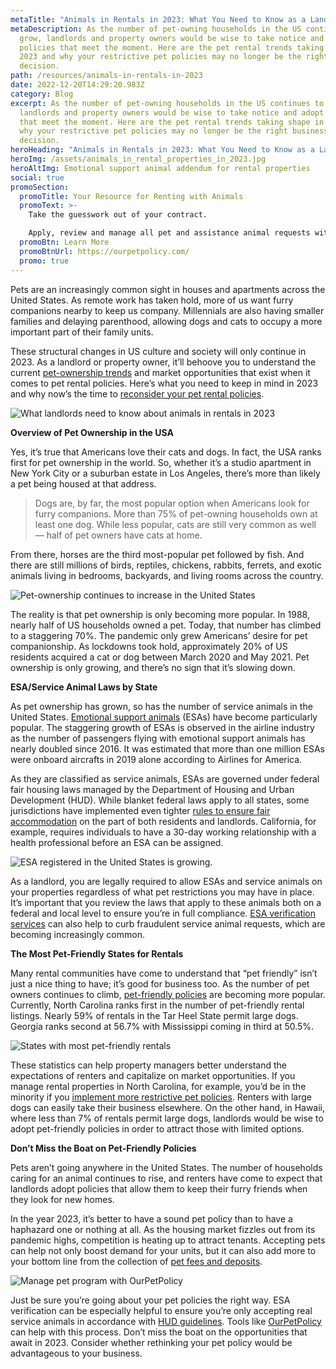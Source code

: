 ```yaml
---
metaTitle: "Animals in Rentals in 2023: What You Need to Know as a Landlord"
metaDescription: As the number of pet-owning households in the US continues to
  grow, landlords and property owners would be wise to take notice and adopt
  policies that meet the moment. Here are the pet rental trends taking shape in
  2023 and why your restrictive pet policies may no longer be the right business
  decision.
path: /resources/animals-in-rentals-in-2023
date: 2022-12-20T14:29:20.983Z
category: Blog
excerpt: As the number of pet-owning households in the US continues to grow,
  landlords and property owners would be wise to take notice and adopt policies
  that meet the moment. Here are the pet rental trends taking shape in 2023 and
  why your restrictive pet policies may no longer be the right business
  decision.
heroHeading: "Animals in Rentals in 2023: What You Need to Know as a Landlord"
heroImg: /assets/animals_in_rental_properties_in_2023.jpg
heroAltImg: Emotional support animal addendum for rental properties
social: true
promoSection:
  promoTitle: Your Resource for Renting with Animals
  promoText: >-
    Take the guesswork out of your contract. 

    Apply, review and manage all pet and assistance animal requests with ease at your rental. 
  promoBtn: Learn More
  promoBtnUrl: https://ourpetpolicy.com/
  promo: true
---
```

Pets are an increasingly common sight in houses and apartments across the United States. As remote work has taken hold, more of us want furry companions nearby to keep us company. Millennials are also having smaller families and delaying parenthood, allowing dogs and cats to occupy a more important part of their family units. 

These structural changes in US culture and society will only continue in 2023. As a landlord or property owner, it’ll behoove you to understand the current [pet-ownership trends](https://landlordtech.com/resources/top-property-management-trends-of-2023) and market opportunities that exist when it comes to pet rental policies. Here’s what you need to keep in mind in 2023 and why now’s the time to [reconsider your pet rental policies](https://landlordtech.com/resources/the-true-cost-of-having-a-bad-pet-policy).

![What landlords need to know about animals in rentals in 2023](/assets/what_landlords_need_to_know_about_animals_in_rentals.png)

**Overview of Pet Ownership in the USA**

Yes, it’s true that Americans love their cats and dogs. In fact, the USA ranks first for pet ownership in the world. So, whether it’s a studio apartment in New York City or a suburban estate in Los Angeles, there’s more than likely a pet being housed at that address. 

> Dogs are, by far, the most popular option when Americans look for furry companions. More than 75% of pet-owning households own at least one dog. While less popular, cats are still very common as well — half of pet owners have cats at home. 

From there, horses are the third most-popular pet followed by fish. And there are still millions of birds, reptiles, chickens, rabbits, ferrets, and exotic animals living in bedrooms, backyards, and living rooms across the country.

![Pet-ownership continues to increase in the United States](/assets/pet_ownership_in_the_usa_continues_to_grow.png)

The reality is that pet ownership is only becoming more popular. In 1988, nearly half of US households owned a pet. Today, that number has climbed to a staggering 70%. The pandemic only grew Americans’ desire for pet companionship. As lockdowns took hold, approximately 20% of US residents acquired a cat or dog between March 2020 and May 2021. Pet ownership is only growing, and there’s no sign that it’s slowing down.

**ESA/Service Animal Laws by State**

As pet ownership has grown, so has the number of service animals in the United States. [Emotional support animals](https://landlordtech.com/resources/emotional-support-animals-service-animals-and-pets-whats-the-difference) (ESAs) have become particularly popular. The staggering growth of ESAs is observed in the airline industry as the number of passengers flying with emotional support animals has nearly doubled since 2016. It was estimated that more than one million ESAs were onboard aircrafts in 2019 alone according to Airlines for America.

As they are classified as service animals, ESAs are governed under federal fair housing laws managed by the Department of Housing and Urban Development (HUD). While blanket federal laws apply to all states, some jurisdictions have implemented even tighter [rules to ensure fair accommodation](https://landlordtech.com/resources/renting-to-pet-owners-records-every-landlord-should-keep) on the part of both residents and landlords. California, for example, requires individuals to have a 30-day working relationship with a health professional before an ESA can be assigned.

![ESA registered in the United States is growing.](/assets/esa_registered_in_the_usa_is_growing.png)

As a landlord, you are legally required to allow ESAs and service animals on your properties regardless of what pet restrictions you may have in place. It’s important that you review the laws that apply to these animals both on a federal and local level to ensure you’re in full compliance. [ESA verification services](https://landlordtech.com/resources/the-opportunity-cost-of-not-verifying-tenant-esa-etters) can also help to curb fraudulent service animal requests, which are becoming increasingly common.

**The Most Pet-Friendly States for Rentals**

Many rental communities have come to understand that “pet friendly” isn’t just a nice thing to have; it’s good for business too. As the number of pet owners continues to climb, [pet-friendly policies](https://landlordtech.com/resources/landlord-Q&A-should-you-move-to-a-pet-friendly-policy) are becoming more popular. Currently, North Carolina ranks first in the number of pet-friendly rental listings. Nearly 59% of rentals in the Tar Heel State permit large dogs. Georgia ranks second at 56.7% with Mississippi coming in third at 50.5%.

![States with most pet-friendly rentals ](/assets/states_that_pet_friendly_for_rentals.png)

These statistics can help property managers better understand the expectations of renters and capitalize on market opportunities. If you manage rental properties in North Carolina, for example, you’d be in the minority if you [implement more restrictive pet policies](https://landlordtech.com/resources/how-to-implement-a-pet-friendly-policy-at-your-rental-property). Renters with large dogs can easily take their business elsewhere. On the other hand, in Hawaii, where less than 7% of rentals permit large dogs, landlords would be wise to adopt pet-friendly policies in order to attract those with limited options. 

**Don’t Miss the Boat on Pet-Friendly Policies**

Pets aren’t going anywhere in the United States. The number of households caring for an animal continues to rise, and renters have come to expect that landlords adopt policies that allow them to keep their furry friends when they look for new homes.

In the year 2023, it’s better to have a sound pet policy than to have a haphazard one or nothing at all. As the housing market fizzles out from its pandemic highs, competition is heating up to attract tenants. Accepting pets can help not only boost demand for your units, but it can also add more to your bottom line from the collection of [pet fees and deposits](https://landlordtech.com/resources/why-pet-fees-are-an-essential-landlord-strategy).

![Manage pet program with OurPetPolicy](/assets/manage_pet_program_with_ourpetpolicy.png)

Just be sure you’re going about your pet policies the right way. ESA verification can be especially helpful to ensure you’re only accepting real service animals in accordance with [HUD guidelines](https://landlordtech.com/resources/heres-how-an-esa-hud-sting-cost-this-property-manager). Tools like [OurPetPolicy](https://landlordtech.com/products) can help with this process. Don’t miss the boat on the opportunities that await in 2023. Consider whether rethinking your pet policy would be advantageous to your business.